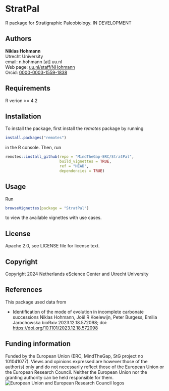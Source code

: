 # StratPal

R package for Stratigraphic Paleobiology. IN DEVELOPMENT

## Authors

__Niklas Hohmann__  
Utrecht University  
email: n.hohmann [at] uu.nl  
Web page: [uu.nl/staff/NHohmann](https://www.uu.nl/staff/NHHohmann)  
Orcid: [0000-0003-1559-1838](https://orcid.org/0000-0003-1559-1838)

## Requirements

R verion >= 4.2

## Installation

To install the package, first install the _remotes_ package by running

```R
install.packages("remotes")
```

in the R console. Then, run

```R
remotes::install_github(repo = "MindTheGap-ERC/StratPal",
                        build_vignettes = TRUE,
                        ref = "HEAD",
                        dependencies = TRUE)
```

## Usage

Run

```R
browseVignettes(package = "StratPal")
```

to view the available vignettes with use cases.

## License

Apache 2.0, see LICENSE file for license text.

## Copyright

Copyright 2024 Netherlands eScience Center and Utrecht University

## References

This package used data from

* Identification of the mode of evolution in incomplete carbonate successions
Niklas Hohmann, Joël R Koelewijn, Peter Burgess, Emilia Jarochowska
bioRxiv 2023.12.18.572098; doi: https://doi.org/10.1101/2023.12.18.572098

## Funding information

Funded by the European Union (ERC, MindTheGap, StG project no 101041077). Views and opinions expressed are however those of the author(s) only and do not necessarily reflect those of the European Union or the European Research Council. Neither the European Union nor the granting authority can be held responsible for them.
![European Union and European Research Council logos](https://erc.europa.eu/sites/default/files/2023-06/LOGO_ERC-FLAG_FP.png)
